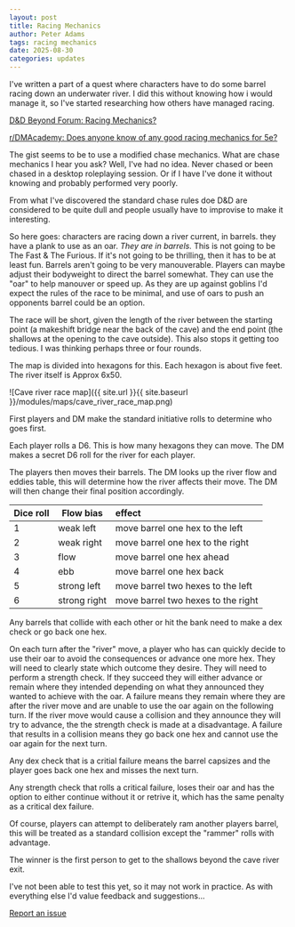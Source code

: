 ```yaml
---
layout: post
title: Racing Mechanics
author: Peter Adams
tags: racing mechanics
date: 2025-08-30
categories: updates
---
```

I've written a part of a quest where characters have to do some barrel racing down an underwater river. I did this without knowing how i would manage it, so I've started researching how others have managed racing.

[D&D Beyond Forum: Racing Mechanics?](https://www.dndbeyond.com/forums/dungeons-dragons-discussion/dungeon-masters-only/71526-racing-mechanics)

[r/DMAcademy:  Does anyone know of any good racing mechanics for 5e?](https://www.reddit.com/r/DMAcademy/comments/x96b0o/does_anyone_know_of_any_good_racing_mechanics_for/)

The gist seems to be to use a modified chase mechanics. What are chase mechanics I hear you ask? Well, I've had no idea. Never chased or been chased in a desktop roleplaying session. Or if I have I've done it without knowing and probably performed very poorly.

From what I've discovered the standard chase rules doe D&D are considered to be quite dull and people usually have to improvise to make it interesting.

So here goes: characters are racing down a river current, in barrels. they have a plank to use as an oar. _They are in barrels._ This is not going to be The Fast & The Furious. If it's not going to be thrilling, then it has to be at least fun. Barrels aren't going to be very manouverable. Players can maybe adjust their bodyweight to direct the barrel somewhat. They can use the "oar" to help manouver or speed up. As they are up against goblins I'd expect the rules of the race to be minimal, and use of oars to push an opponents barrel could be an option.

The race will be short, given the length of the river between the starting point (a makeshift bridge near the back of the cave) and the end point (the shallows at the opening to the cave outside). This also stops it getting too tedious. I was thinking perhaps three or four rounds.

The map is divided into hexagons for this. Each hexagon is about five feet. The river itself is Approx 6x50.

![Cave river race map]({{ site.url }}{{ site.baseurl }}/modules/maps/cave_river_race_map.png)

First players and DM make the standard initiative rolls to determine who goes first.

Each player rolls a D6. This is how many hexagons they can move. The DM makes a secret D6 roll for the river for each player.

The players then moves their barrels. The DM looks up the river flow and eddies table, this will determine how the river affects their move. The DM will then change their final position accordingly.

| Dice roll      | Flow bias     |  effect |
| ------------- | ------------- |:-------|
| 1 | weak left |  move barrel one hex to the left |
| 2 | weak right | move barrel one hex to the right |
| 3 | flow | move barrel one hex ahead |
| 4 | ebb | move barrel one hex back |
| 5 | strong left | move barrel two hexes to the left |
| 6 | strong right | move barrel two hexes to the right |

Any barrels that collide with each other or hit the bank need to make a dex check or go back one hex.

On each turn after the "river" move, a player who has can quickly decide to use their oar to avoid the consequences or advance one more hex. They will need to clearly state which outcome they desire. They will need to perform a strength check. If they succeed they will either advance or remain where they intended depending on what they announced they wanted to achieve with the oar. A failure means they remain where they are after the river move and are unable to use the oar again on the following turn. If the river move would cause a collision and they announce they will try to advance, the the strength check is made at a disadvantage. A failure that results in a collision means they go back one hex and cannot use the oar again for the next turn.

Any dex check that is a critial failure means the barrel capsizes and the player goes back one hex and misses the next turn.

Any strength check that rolls a critical failure, loses their oar and has the option to either continue without it or retrive it, which has the same penalty as a critical dex failure.

Of course, players can attempt to deliberately ram another players barrel, this will be treated as a standard collision except the "rammer" rolls with advantage.

The winner is the first person to get to the shallows beyond the cave river exit.

I've not been able to test this yet, so it may not work in practice. As with everything else I'd value feedback and suggestions...

[Report an issue](https://github.com/PRAEst-76/Omera/issues/new?title=Racing+Mechanics)
